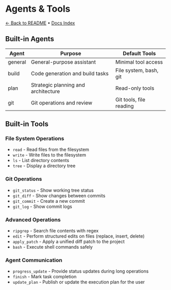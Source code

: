 # Agents & Tools

[← Back to README](../README.md) • [Docs Index](./index.md)

## Built-in Agents

| Agent | Purpose | Default Tools |
|-------|---------|---------------|
| general | General-purpose assistant | Minimal tool access |
| build | Code generation and build tasks | File system, bash, git |
| plan | Strategic planning and architecture | Read-only tools |
| git | Git operations and review | Git tools, file reading |

## Built-in Tools

### File System Operations
- `read` - Read files from the filesystem
- `write` - Write files to the filesystem
- `ls` - List directory contents
- `tree` - Display a directory tree

### Git Operations
- `git_status` - Show working tree status
- `git_diff` - Show changes between commits
- `git_commit` - Create a new commit
- `git_log` - Show commit logs

### Advanced Operations
- `ripgrep` - Search file contents with regex
- `edit` - Perform structured edits on files (replace, insert, delete)
- `apply_patch` - Apply a unified diff patch to the project
- `bash` - Execute shell commands safely

### Agent Communication
- `progress_update` - Provide status updates during long operations
- `finish` - Mark task completion
- `update_plan` - Publish or update the execution plan for the user
